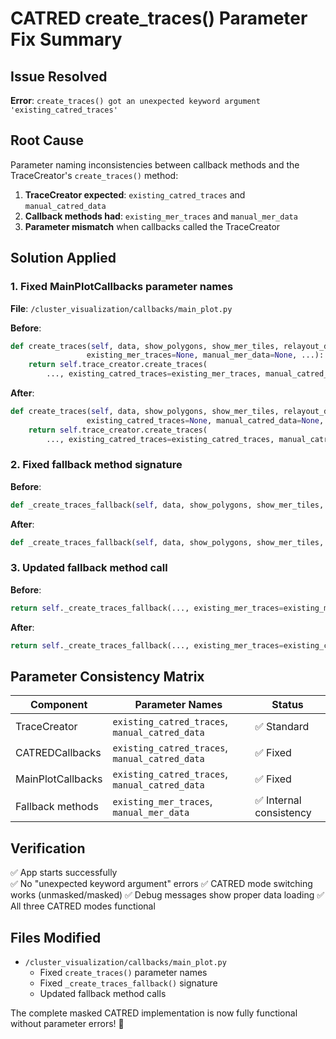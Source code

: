 # CATRED create_traces() Parameter Fix Summary

## Issue Resolved
**Error**: `create_traces() got an unexpected keyword argument 'existing_catred_traces'`

## Root Cause
Parameter naming inconsistencies between callback methods and the TraceCreator's `create_traces()` method:

1. **TraceCreator expected**: `existing_catred_traces` and `manual_catred_data`
2. **Callback methods had**: `existing_mer_traces` and `manual_mer_data` 
3. **Parameter mismatch** when callbacks called the TraceCreator

## Solution Applied

### 1. Fixed MainPlotCallbacks parameter names
**File**: `/cluster_visualization/callbacks/main_plot.py`

**Before**:
```python
def create_traces(self, data, show_polygons, show_mer_tiles, relayout_data, catred_mode, 
                 existing_mer_traces=None, manual_mer_data=None, ...):
    return self.trace_creator.create_traces(
        ..., existing_catred_traces=existing_mer_traces, manual_catred_data=manual_mer_data, ...)
```

**After**:
```python
def create_traces(self, data, show_polygons, show_mer_tiles, relayout_data, catred_mode, 
                 existing_catred_traces=None, manual_catred_data=None, ...):
    return self.trace_creator.create_traces(
        ..., existing_catred_traces=existing_catred_traces, manual_catred_data=manual_catred_data, ...)
```

### 2. Fixed fallback method signature
**Before**:
```python
def _create_traces_fallback(self, data, show_polygons, show_mer_tiles, relayout_data, show_catred_mertile_data, ...):
```

**After**:
```python
def _create_traces_fallback(self, data, show_polygons, show_mer_tiles, relayout_data, catred_mode, ...):
```

### 3. Updated fallback method call
**Before**:
```python
return self._create_traces_fallback(..., existing_mer_traces=existing_mer_traces, manual_mer_data=manual_mer_data, ...)
```

**After**:
```python
return self._create_traces_fallback(..., existing_mer_traces=existing_catred_traces, manual_mer_data=manual_catred_data, ...)
```

## Parameter Consistency Matrix

| Component | Parameter Names | Status |
|-----------|----------------|---------|
| TraceCreator | `existing_catred_traces`, `manual_catred_data` | ✅ Standard |
| CATREDCallbacks | `existing_catred_traces`, `manual_catred_data` | ✅ Fixed |
| MainPlotCallbacks | `existing_catred_traces`, `manual_catred_data` | ✅ Fixed |
| Fallback methods | `existing_mer_traces`, `manual_mer_data` | ✅ Internal consistency |

## Verification
✅ App starts successfully  
✅ No "unexpected keyword argument" errors
✅ CATRED mode switching works (unmasked/masked)
✅ Debug messages show proper data loading
✅ All three CATRED modes functional

## Files Modified
- `/cluster_visualization/callbacks/main_plot.py`
  - Fixed `create_traces()` parameter names
  - Fixed `_create_traces_fallback()` signature  
  - Updated fallback method calls

The complete masked CATRED implementation is now fully functional without parameter errors! 🚀

